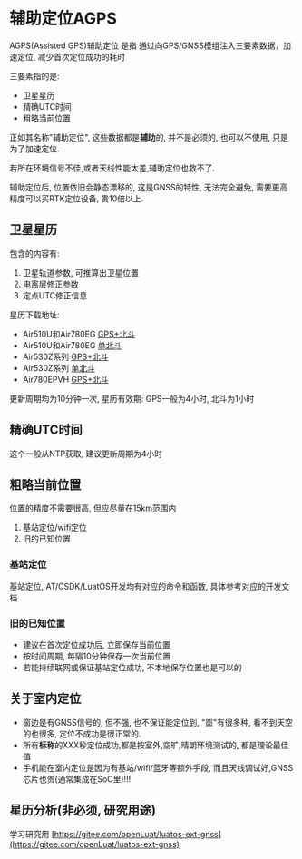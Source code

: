 # 辅助定位AGPS

AGPS(Assisted GPS)辅助定位 是指 通过向GPS/GNSS模组注入三要素数据，加速定位, 减少首次定位成功的耗时

三要素指的是:

* 卫星星历
* 精确UTC时间
* 粗略当前位置

正如其名称"辅助定位", 这些数据都是**辅助**的, 并不是必须的, 也可以不使用, 只是为了加速定位.

若所在环境信号不佳,或者天线性能太差,辅助定位也救不了.

辅助定位后, 位置依旧会静态漂移的, 这是GNSS的特性, 无法完全避免, 需要更高精度可以买RTK定位设备, 贵10倍以上.

## 卫星星历

包含的内容有:

1. 卫星轨道参数, 可推算出卫星位置
2. 电离层修正参数
3. 定点UTC修正信息

星历下载地址:

* Air510U和Air780EG [GPS+北斗](http://download.openluat.com/9501-xingli/HXXT_GPS_BDS_AGNSS_DATA.dat)
* Air510U和Air780EG [单北斗](http://download.openluat.com/9501-xingli/HXXT_BDS_AGNSS_DATA.dat)
* Air530Z系列 [GPS+北斗](http://download.openluat.com/9501-xingli/CASIC_data.dat)
* Air530Z系列 [单北斗](http://download.openluat.com/9501-xingli/CASIC_data_bds.dat)
* Air780EPVH [GPS+北斗](http://download.openluat.com/9501-xingli/HXXT_GPS_BDS_AGNSS_DATA.dat)

更新周期均为10分钟一次, 星历有效期: GPS一般为4小时, 北斗为1小时

## 精确UTC时间

这个一般从NTP获取, 建议更新周期为4小时

## 粗略当前位置

位置的精度不需要很高, 但应尽量在15km范围内

1. 基站定位/wifi定位
2. 旧的已知位置

### 基站定位

基站定位, AT/CSDK/LuatOS开发均有对应的命令和函数, 具体参考对应的开发文档

### 旧的已知位置

* 建议在首次定位成功后, 立即保存当前位置
* 按时间周期, 每隔10分钟保存一次当前位置
* 若能持续联网或保证基站定位成功, 不本地保存位置也是可以的

## 关于室内定位

* 窗边是有GNSS信号的, 但不强, 也不保证能定位到, "窗"有很多种, 看不到天空的也很多, 定位不成功是很正常的.
* 所有**标称**的XXX秒定位成功,都是按室外,空旷,晴朗环境测试的, 都是理论最佳值
* 手机能在室内定位是因为有基站/wifi/蓝牙等额外手段, 而且天线调试好,GNSS芯片也贵(通常集成在SoC里)!!!

## 星历分析(非必须, 研究用途)

学习研究用 [https://gitee.com/openLuat/luatos-ext-gnss](https://gitee.com/openLuat/luatos-ext-gnss)
